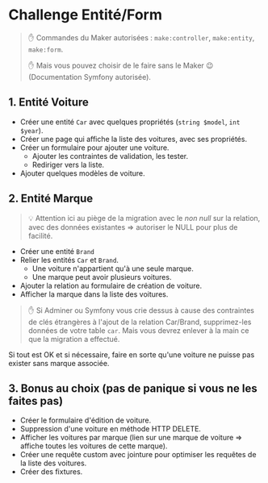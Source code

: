 # Challenge Entité/Form

> :hand: Commandes du Maker autorisées : `make:controller`, `make:entity`, `make:form`.
> 
> :hand: Mais vous pouvez choisir de le faire sans le Maker :wink: (Documentation Symfony autorisée).

## 1. Entité Voiture

- Créer une entité `Car` avec quelques propriétés (`string $model`, `int $year`).
- Créer une page qui affiche la liste des voitures, avec ses propriétés.
- Créer un formulaire pour ajouter une voiture.
  - Ajouter les contraintes de validation, les tester.
  - Rediriger vers la liste.
- Ajouter quelques modèles de voiture.

## 2. Entité Marque

> :bulb: Attention ici au piège de la migration avec le _non null_ sur la relation, avec des données existantes => autoriser le NULL pour plus de facilité.

- Créer une entité `Brand`
- Relier les entités `Car` et `Brand`.
  - Une voiture n'appartient qu'à une seule marque.
  - Une marque peut avoir plusieurs voitures.
- Ajouter la relation au formulaire de création de voiture.
- Afficher la marque dans la liste des voitures.

> :hand: Si Adminer ou Symfony vous crie dessus à cause des contraintes de clés étrangères à l'ajout de la relation Car/Brand, supprimez-les données de votre table `car`. Mais vous devrez enlever à la main ce que la migration a effectué.

Si tout est OK et si nécessaire, faire en sorte qu'une voiture ne puisse pas exister sans marque associée.

## 3. Bonus au choix (pas de panique si vous ne les faites pas)

- Créer le formulaire d'édition de voiture.
- Suppression d'une voiture en méthode HTTP DELETE.
- Afficher les voitures par marque (lien sur une marque de voiture => affiche toutes les voitures de cette marque).
- Créer une requête custom avec jointure pour optimiser les requêtes de la liste des voitures.
- Créer des fixtures.
